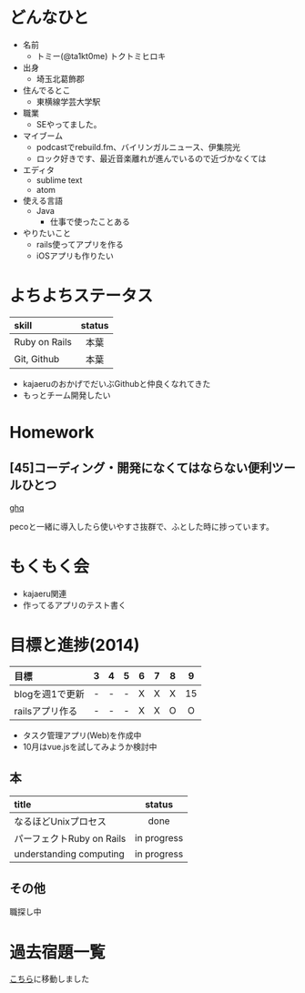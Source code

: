 # どんなひと

* 名前
  * トミー(@ta1kt0me) トクトミヒロキ
* 出身
  * 埼玉北葛飾郡
* 住んでるとこ
  * 東横線学芸大学駅
* 職業
  * SEやってました。
* マイブーム
  * podcastでrebuild.fm、バイリンガルニュース、伊集院光
  * ロック好きです、最近音楽離れが進んでいるので近づかなくては
* エディタ
  * sublime text
  * atom
* 使える言語
  * Java
    * 仕事で使ったことある
* やりたいこと
  * rails使ってアプリを作る
  * iOSアプリも作りたい

# よちよちステータス

| skill         | status |
|:--------------|:------:|
| Ruby on Rails |  本葉  |
| Git, Github   |  本葉  |

* kajaeruのおかげでだいぶGithubと仲良くなれてきた
* もっとチーム開発したい

# Homework

## [45]コーディング・開発になくてはならない便利ツールひとつ

[ghq](https://github.com/motemen/ghq)

pecoと一緒に導入したら使いやすさ抜群で、ふとした時に捗っています。

# もくもく会

* kajaeru関連
* 作ってるアプリのテスト書く

# 目標と進捗(2014)

|          目標             |  3  |  4  |  5  |  6  |  7  |  8  |  9  |
|:--------------------------|:---:|:---:|:---:|:---:|:---:|:---:|:---:|
| blogを週1で更新           |  -  |  -  |  -  |  X  |  X  |  X  | 15  |
| railsアプリ作る           |  -  |  -  |  -  |  X  |  X  |  O  |  O  |

* タスク管理アプリ(Web)を作成中
* 10月はvue.jsを試してみようか検討中

## 本

| title                     |    status   |
|:--------------------------|:-----------:|
| なるほどUnixプロセス      | done        |
| パーフェクトRuby on Rails | in progress |
| understanding computing   | in progress |

## その他

職探し中

# 過去宿題一覧

[こちら](https://gist.github.com/ta1kt0me/88bfa71e45d6ff39e352)に移動しました
